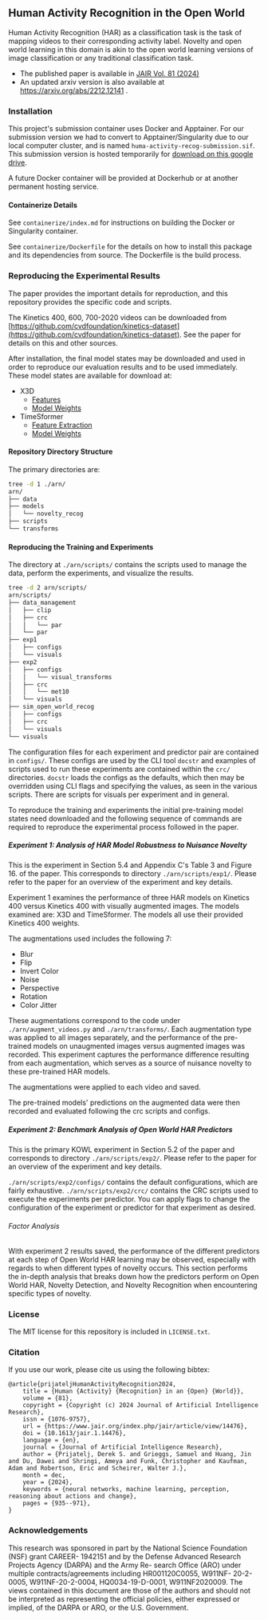 ## Human Activity Recognition in the Open World

Human Activity Recognition (HAR) as a classification task is the task of mapping videos to their corresponding activity label.
Novelty and open world learning in this domain is akin to the open world learning versions of image classification or any traditional classification task.

- The published paper is available in [JAIR Vol. 81 (2024)](https://doi.org/10.1613/jair.1.14476)
- An updated arxiv version is also available at https://arxiv.org/abs/2212.12141 .

### Installation

This project's submission container uses Docker and Apptainer.
For our submission version we had to convert to Apptainer/Singularity due to our local computer cluster, and is named `huma-activity-recog-submission.sif`.
This submission version is hosted temporarily for [download on this google drive](https://drive.google.com/file/d/1wMySr7muXp33yB3QC-WKA6Mq4G7iWYtt/view?usp=sharing).

A future Docker container will be provided at Dockerhub or at another permanent hosting service.

#### Containerize Details

See `containerize/index.md` for instructions on building the Docker or Singularity container.

See `containerize/Dockerfile` for the details on how to install this package and its dependencies from source.
The Dockerfile is the build process.

### Reproducing the Experimental Results

The paper provides the important details for reproduction, and this repository provides the specific code and scripts.

The Kinetics 400, 600, 700-2020 videos can be downloaded from [https://github.com/cvdfoundation/kinetics-dataset](https://github.com/cvdfoundation/kinetics-dataset).
See the paper for details on this and other sources.

After installation, the final model states may be downloaded and used in order to reproduce our evaluation results and to be used immediately.
These model states are available for download at:

- X3D
    + [Features](https://drive.google.com/file/d/1Ky4_GY0D3XrltoxQ1s8FdTspeHUHzFbN/view?usp=sharing)
    + [Model Weights](https://drive.google.com/file/d/1gYoGujPB4rOUl9r6qM-CCTK_69Qbm1VJ/view?usp=sharing)
- TimeSformer
    + [Feature Extraction](https://drive.google.com/file/d/1hKBXOeC_86N_n3hn5Cb8e9i8TMIbymGS/view?usp=sharing)
    + [Model Weights](https://drive.google.com/file/d/1JVenNIqPOsOZCpCzEMf95k-5SJA_CVrp/view?usp=sharing)


#### Repository Directory Structure

The primary directories are:
```bash
tree -d 1 ./arn/
arn/
├── data
├── models
│   └── novelty_recog
├── scripts
└── transforms
```

#### Reproducing the Training and Experiments

The directory at `./arn/scripts/` contains the scripts used to manage the data, perform the experiments, and visualize the results.

```bash
tree -d 2 arn/scripts/
arn/scripts/
├── data_management
│   ├── clip
│   ├── crc
│   │   └── par
│   └── par
├── exp1
│   ├── configs
│   └── visuals
├── exp2
│   ├── configs
│   │   └── visual_transforms
│   ├── crc
│   │   └── met10
│   └── visuals
├── sim_open_world_recog
│   ├── configs
│   ├── crc
│   └── visuals
└── visuals
```

The configuration files for each experiment and predictor pair are contained in `configs/`.
These configs are used by the CLI tool `docstr` and examples of scripts used to run these experiments are contained within the `crc/` directories.
`docstr` loads the configs as the defaults, which then may be overridden using CLI flags and specifying the values, as seen in the various scripts.
There are scripts for visuals per experiment and in general.

To reproduce the training and experiments the initial pre-training model states need downloaded and the following sequence of commands are required to reproduce the experimental process followed in the paper.


##### Experiment 1: Analysis of HAR Model Robustness to Nuisance Novelty

This is the experiment in Section 5.4 and Appendix C's Table 3 and Figure 16. of the paper.
This corresponds to directory `./arn/scripts/exp1/`.
Please refer to the paper for an overview of the experiment and key details.

Experiment 1 examines the performance of three HAR models on Kinetics 400 versus Kinetics 400 with visually augmented images.
The models examined are: X3D and TimeSformer.
The models all use their provided Kinetics 400 weights.

The augmentations used includes the following 7:
- Blur
- Flip
- Invert Color
- Noise
- Perspective
- Rotation
- Color Jitter

These augmentations correspond to the code under `./arn/augment_videos.py` and `./arn/transforms/`.
Each augmentation type was applied to all images separately, and the performance of the pre-trained models on unaugmented images versus augmented images was recorded.
This experiment captures the performance difference resulting from each augmentation, which serves as a source of nuisance novelty to these pre-trained HAR models.

The augmentations were applied to each video and saved.

The pre-trained models' predictions on the augmented data were then recorded and evaluated following the crc scripts and configs.

##### Experiment 2: Benchmark Analysis of Open World HAR Predictors

This is the primary KOWL experiment in Section 5.2 of the paper and corresponds to directory `./arn/scripts/exp2/`.
Please refer to the paper for an overview of the experiment and key details.

`./arn/scripts/exp2/configs/` contains the default configurations, which are fairly exhaustive.
`./arn/scripts/exp2/crc/` contains the CRC scripts used to execute the experiments per predictor.
You can apply flags to change the configuration of the experiment or predictor for that experiment as desired.

###### Factor Analysis

With experiment 2 results saved, the performance of the different predictors at each step of Open World HAR learning may be observed, especially with regards to when different types of novelty occurs.
This section performs the in-depth analysis that breaks down how the predictors perform on Open World HAR, Novelty Detection, and Novelty Recognition when encountering specific types of novelty.

### License

The MIT license for this repository is included in `LICENSE.txt`.

### Citation

If you use our work, please cite us using the following bibtex:
```
@article{prijateljHumanActivityRecognition2024,
	title = {Human {Activity} {Recognition} in an {Open} {World}},
	volume = {81},
	copyright = {Copyright (c) 2024 Journal of Artificial Intelligence Research},
	issn = {1076-9757},
	url = {https://www.jair.org/index.php/jair/article/view/14476},
	doi = {10.1613/jair.1.14476},
	language = {en},
	journal = {Journal of Artificial Intelligence Research},
	author = {Prijatelj, Derek S. and Grieggs, Samuel and Huang, Jin and Du, Dawei and Shringi, Ameya and Funk, Christopher and Kaufman, Adam and Robertson, Eric and Scheirer, Walter J.},
	month = dec,
	year = {2024},
	keywords = {neural networks, machine learning, perception, reasoning about actions and change},
	pages = {935--971},
}
```

### Acknowledgements

This research was sponsored in part by the National Science Foundation (NSF) grant CAREER-
1942151 and by the Defense Advanced Research Projects Agency (DARPA) and the Army Re-
search Office (ARO) under multiple contracts/agreements including HR001120C0055, W911NF-
20-2-0005, W911NF-20-2-0004, HQ0034-19-D-0001, W911NF2020009. The views contained in
this document are those of the authors and should not be interpreted as representing the official
policies, either expressed or implied, of the DARPA or ARO, or the U.S. Government.
